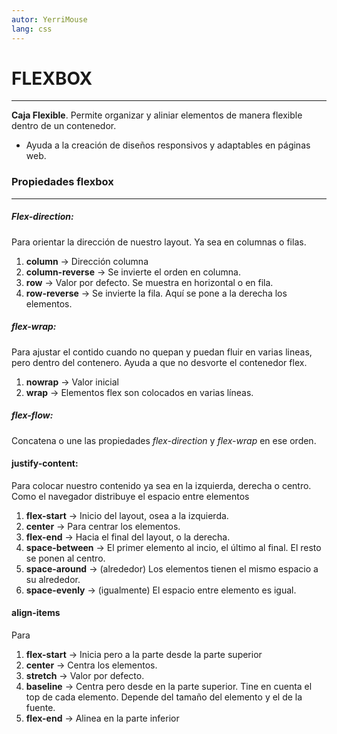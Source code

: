 ```yaml
---
autor: YerriMouse
lang: css
---
```


# FLEXBOX
---
**Caja Flexible**. Permite organizar y aliniar elementos de manera flexible dentro de un contenedor.
- Ayuda a la creación de diseños responsivos y adaptables en páginas web.

### Propiedades flexbox
---
##### Flex-direction:
Para orientar la dirección de nuestro layout. Ya sea en columnas o filas.
1. **column** -> Dirección columna
2. **column-reverse** -> Se invierte el orden en columna.
3. **row** -> Valor por defecto. Se muestra en horizontal o en fila.
4. **row-reverse** -> Se invierte la fila. Aquí se pone a la derecha los elementos.

##### flex-wrap:
Para ajustar el contido cuando no quepan y puedan fluir en varias lineas, pero dentro del contenero. Ayuda a que no desvorte el contenedor flex.
1. **nowrap** -> Valor inicial
2. **wrap** -> Elementos flex son colocados en varias líneas.

##### flex-flow:
Concatena o une las propiedades *flex-direction* y *flex-wrap* en ese orden.

#### justify-content:
Para colocar nuestro contenido ya sea en la izquierda, derecha o centro. Como el navegador distribuye el espacio entre elementos
1. **flex-start** -> Inicio del layout, osea a la izquierda.
2. **center** -> Para centrar los elementos.
3. **flex-end** -> Hacia el final del layout, o la derecha.
4. **space-between** -> El primer elemento al incio, el último al final. El resto se ponen al centro.
5. **space-around** -> (alrededor) Los elementos tienen el mismo espacio a su alrededor.
6. **space-evenly** -> (igualmente) El espacio entre elemento es igual.

#### align-items
Para 
1. **flex-start** -> Inicia pero a la parte desde la parte superior
2. **center** -> Centra los elementos.
3. **stretch** -> Valor por defecto.
4. **baseline** -> Centra pero desde en la parte superior. Tine en cuenta el top de cada elemento. Depende del tamaño del elemento y el de la fuente.
5. **flex-end** -> Alinea en la parte inferior

